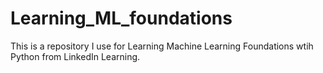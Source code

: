 # Learning_ML_foundations
This is a repository I use for Learning Machine Learning Foundations wtih Python from LinkedIn Learning.
